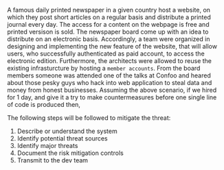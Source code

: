 A famous daily printed newspaper in a given country host a website, on which they post short articles on a regular basis and distribute a printed journal every day. The access for a content on the webpage is free and printed versison is sold.
The newspaper board come up with an idea to distribute on an electronic basis. Accordingly, a team were organized in designing and implementing the new feature of the website, that will allow users, who successfully authenticated as paid account, to access the electronic edition. Furthermore, the architects were allowed to reuse the existing infrasturcture by hosting a `member accounts`.
From the board members someone was attended one of the talks at Confoo and heared about those pesky guys who hack into web application to steal data and money from honest businesses.
Assuming the above scenario, if we hired for 1 day, and give it a try to make countermeasures before one single line of code is produced then,

The following steps will be followed to mitigate the threat:
1. Describe or understand the system
2. Identify potential threat sources
3. Identify major threats
4. Document the risk mitigation controls
5. Transmit to the dev team
